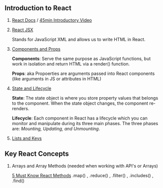 ## Introduction to React

1. [React Docs](https://reactjs.org/docs/getting-started.html) / [45min Introductory Video](https://www.youtube.com/watch?v=1SsKMhGRuQw)

2. [React JSX](https://reactjs.org/docs/introducing-jsx.html)

   Stands for JavaScript XML and allows us to write HTML in React.

3. [Components and Props](https://reactjs.org/docs/components-and-props.html)

   **Components**: Serve the same purpose as JavaScript functions, but work in isolation and return HTML via a render() function.
   
   **Props**: aka Propoerties are arguments passed into React components (like arguments in JS or attributes in HTML)
4. [State and Lifecycle](https://reactjs.org/docs/state-and-lifecycle.html)

   **State**: The state object is where you store property values that belongs to the component. When the state object changes, the component re-renders.
  
   **Lifecycle**: Each component in React has a lifecycle which you can monitor and manipulate during its three main phases. The three phases are: _Mounting, Updating, and Unmounting_.
 5. [Lists and Keys](https://reactjs.org/docs/lists-and-keys.html)

## Key React Concepts
1. Arrays and Array Methods (needed when working with API's or Arrays)

   [5 Must Know React Methods](https://raymondosy.medium.com/5-must-know-array-methods-in-react-da531a02b0ef)
   .map() , .reduce() , .filter() , .includes() , .find()
